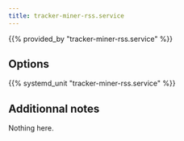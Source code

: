 ```yaml
---
title: tracker-miner-rss.service
---
```


{{% provided_by "tracker-miner-rss.service" %}}

## Options

{{% systemd_unit "tracker-miner-rss.service" %}}

## Additionnal notes

Nothing here.